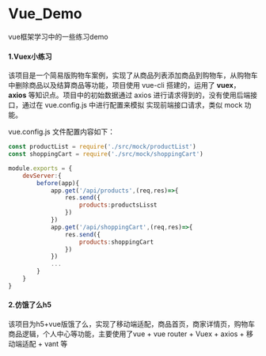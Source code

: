 # Vue_Demo
vue框架学习中的一些练习demo



#### 1.Vuex小练习 

​		该项目是一个简易版购物车案例，实现了从商品列表添加商品到购物车，从购物车中删除商品以及结算商品等功能，项目使用 vue-cli 搭建的，运用了 **vuex**，**axios** 等知识点。项目中的初始数据通过 axios 进行请求得到的，没有使用后端接口，通过在 vue.config.js 中进行配置来模拟 实现前端接口请求，类似 mock 功能。

vue.config.js 文件配置内容如下：

```JavaScript
const productList = require('./src/mock/productList')
const shoppingCart = require('./src/mock/shoppingCart')

module.exports = {
    devServer:{
        before(app){
            app.get('/api/products',(req,res)=>{
                res.send({
                    products:productsLisst
                })
            })
            app.get('/api/shoppingCart',(req,res)=>{
                res.send({
                    products:shoppingCart
                })
            })
            ...
        }
    }
}  
```



#### 2.仿饿了么h5

​		该项目为h5+vue版饿了么，实现了移动端适配，商品首页，商家详情页，购物车商品逻辑，个人中心等功能，主要使用了vue + vue router + Vuex + axios + 移动端适配 + vant 等


